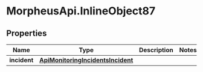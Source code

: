 # MorpheusApi.InlineObject87

## Properties

Name | Type | Description | Notes
------------ | ------------- | ------------- | -------------
**incident** | [**ApiMonitoringIncidentsIncident**](ApiMonitoringIncidentsIncident.md) |  | 


